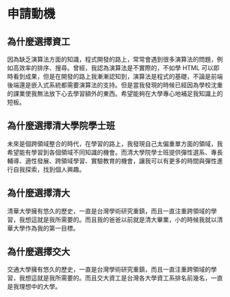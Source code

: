 # 申請動機

## 為什麼選擇資工
因為缺乏演算法方面的知識，程式開發的路上，常常會遇到很多演算法的問題，例如高效率的排序、搜尋。曾經，我認為演算法是不實際的，不如學 HTML 可以即時看到成果，但是在開發的路上我漸漸認知到，演算法是程式的基礎，不論是前端後端還是嵌入式系統都需要演算法的支持。但是當我發現的時候已經因為學校沈重的課業使我無法放下心去學習額外的東西。希望能夠在大學專心地補足我知識上的短板。

## 為什麼選擇清大學院學士班
未來是個跨領域整合的時代，在學習的路上，我發現自己太偏重單方面的領域，我希望能有學習到各個領域不同知識的機會。而清大學院學士班提供彈性選系、專長輔導、適性發展、跨領域學習、實驗教育的機會，讓我可以有更多的時間與彈性進行自我探索，找到個人興趣。

## 為什麼選擇清大
清華大學擁有悠久的歷史，一直是台灣學術研究重鎮，而且一直注重跨領域的學習，我想這就是我所需要的。而且我的爸爸以前就是清大畢業，小的時候我就以清華大學作為我的第一目標。

## 為什麼選擇交大
交通大學擁有悠久的歷史，一直是台灣學術研究重鎮，而且一直注重跨領域的學習，我想這就是我所需要的。而且交大資工是台灣各大學資工系排名前幾名，一直是我理想中的大學。

